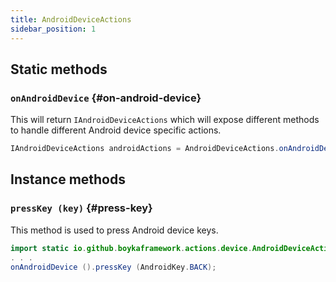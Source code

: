 ```yaml
---
title: AndroidDeviceActions
sidebar_position: 1
---
```


## Static methods

### `onAndroidDevice` {#on-android-device}

This will return `IAndroidDeviceActions` which will expose different methods to handle different Android device specific actions.

```java
IAndroidDeviceActions androidActions = AndroidDeviceActions.onAndroidDevice ();
```

## Instance methods

### `pressKey (key)` {#press-key}

This method is used to press Android device keys.

```java
import static io.github.boykaframework.actions.device.AndroidDeviceActions.onAndroidDevice;
. . .
onAndroidDevice ().pressKey (AndroidKey.BACK);
```
